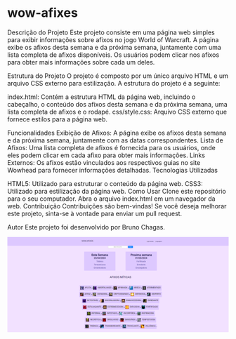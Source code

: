 # wow-afixes
Descrição do Projeto
Este projeto consiste em uma página web simples para exibir informações sobre afixos no jogo World of Warcraft. A página exibe os afixos desta semana e da próxima semana, juntamente com uma lista completa de afixos disponíveis. Os usuários podem clicar nos afixos para obter mais informações sobre cada um deles.

Estrutura do Projeto
O projeto é composto por um único arquivo HTML e um arquivo CSS externo para estilização. A estrutura do projeto é a seguinte:

index.html: Contém a estrutura HTML da página web, incluindo o cabeçalho, o conteúdo dos afixos desta semana e da próxima semana, uma lista completa de afixos e o rodapé.
css/style.css: Arquivo CSS externo que fornece estilos para a página web.

Funcionalidades
Exibição de Afixos: A página exibe os afixos desta semana e da próxima semana, juntamente com as datas correspondentes.
Lista de Afixos: Uma lista completa de afixos é fornecida para os usuários, onde eles podem clicar em cada afixo para obter mais informações.
Links Externos: Os afixos estão vinculados aos respectivos guias no site Wowhead para fornecer informações detalhadas.
Tecnologias Utilizadas

HTML5: Utilizado para estruturar o conteúdo da página web.
CSS3: Utilizado para estilização da página web.
Como Usar
Clone este repositório para o seu computador.
Abra o arquivo index.html em um navegador da web.
Contribuição
Contribuições são bem-vindas! Se você deseja melhorar este projeto, sinta-se à vontade para enviar um pull request.

Autor
Este projeto foi desenvolvido por Bruno Chagas.

<div>
<a href="https://tbrunok.github.io/wow-afixes/">
<img src="https://github.com/TbrunoK/wow-afixes/blob/main/assets/projeto-finalizado.png?raw=true">
</div>
